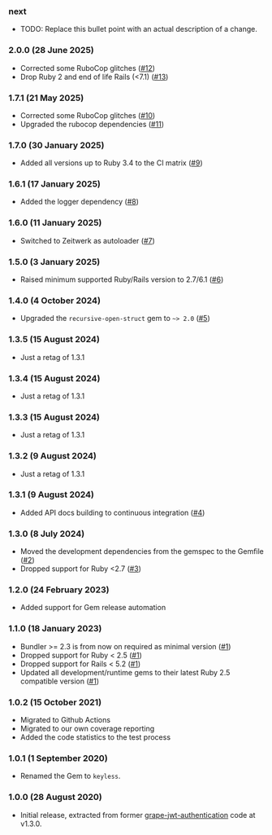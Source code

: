 ### next

* TODO: Replace this bullet point with an actual description of a change.

### 2.0.0 (28 June 2025)

* Corrected some RuboCop glitches ([#12](https://github.com/hausgold/keyless/pull/12))
* Drop Ruby 2 and end of life Rails (<7.1) ([#13](https://github.com/hausgold/keyless/pull/13))

### 1.7.1 (21 May 2025)

* Corrected some RuboCop glitches ([#10](https://github.com/hausgold/keyless/pull/10))
* Upgraded the rubocop dependencies ([#11](https://github.com/hausgold/keyless/pull/11))

### 1.7.0 (30 January 2025)

* Added all versions up to Ruby 3.4 to the CI matrix ([#9](https://github.com/hausgold/keyless/pull/9))

### 1.6.1 (17 January 2025)

* Added the logger dependency ([#8](https://github.com/hausgold/keyless/pull/8))

### 1.6.0 (11 January 2025)

* Switched to Zeitwerk as autoloader ([#7](https://github.com/hausgold/keyless/pull/7))

### 1.5.0 (3 January 2025)

* Raised minimum supported Ruby/Rails version to 2.7/6.1 ([#6](https://github.com/hausgold/keyless/pull/6))

### 1.4.0 (4 October 2024)

* Upgraded the `recursive-open-struct` gem to `~> 2.0` ([#5](https://github.com/hausgold/keyless/pull/5))

### 1.3.5 (15 August 2024)

* Just a retag of 1.3.1

### 1.3.4 (15 August 2024)

* Just a retag of 1.3.1

### 1.3.3 (15 August 2024)

* Just a retag of 1.3.1

### 1.3.2 (9 August 2024)

* Just a retag of 1.3.1

### 1.3.1 (9 August 2024)

* Added API docs building to continuous integration ([#4](https://github.com/hausgold/keyless/pull/4))

### 1.3.0 (8 July 2024)

* Moved the development dependencies from the gemspec to the Gemfile ([#2](https://github.com/hausgold/keyless/pull/2))
* Dropped support for Ruby <2.7 ([#3](https://github.com/hausgold/keyless/pull/3))

### 1.2.0 (24 February 2023)

* Added support for Gem release automation

### 1.1.0 (18 January 2023)

* Bundler >= 2.3 is from now on required as minimal version ([#1](https://github.com/hausgold/keyless/pull/1))
* Dropped support for Ruby < 2.5 ([#1](https://github.com/hausgold/keyless/pull/1))
* Dropped support for Rails < 5.2 ([#1](https://github.com/hausgold/keyless/pull/1))
* Updated all development/runtime gems to their latest
  Ruby 2.5 compatible version ([#1](https://github.com/hausgold/keyless/pull/1))

### 1.0.2 (15 October 2021)

* Migrated to Github Actions
* Migrated to our own coverage reporting
* Added the code statistics to the test process

### 1.0.1 (1 September 2020)

* Renamed the Gem to `keyless`.

### 1.0.0 (28 August 2020)

* Initial release, extracted from former
  [grape-jwt-authentication](https://github.com/hausgold/grape-jwt-authentication)
  code at v1.3.0.
